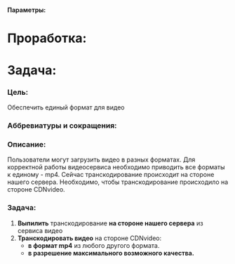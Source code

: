 #### Параметры:
# Проработка:

# Задача: 
### Цель:
Обеспечить единый формат для видео
### Аббревиатуры и сокращения:

### Описание:
Пользователи могут загрузить видео в разных форматах. Для корректной работы видеосервиса необходимо приводить все форматы к единому - mp4.
Сейчас транскодирование происходит на стороне нашего сервера. Необходимо, чтобы транскодирование происходило на стороне CDNvideo.
### Задача:
1) **Выпилить** транскодирование **на стороне нашего сервера** из сервиса видео
2) **Транскодировать видео** на стороне CDNvideo: 
	- **в формат mp4** из любого другого формата.
	- **в разрешение максимального возможного качества.**
